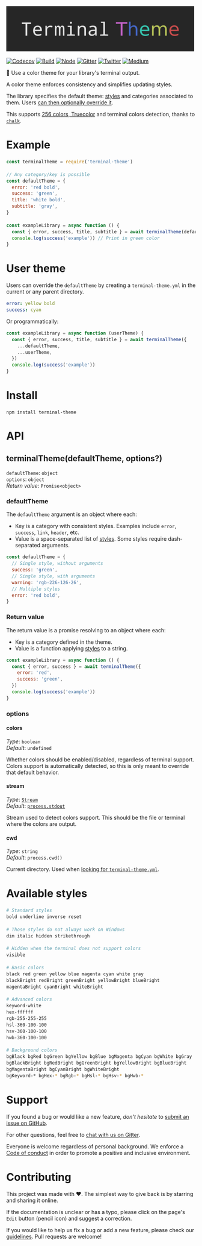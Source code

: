 <img src="https://raw.githubusercontent.com/ehmicky/design/main/terminal-theme/terminal-theme.svg?sanitize=true" width="500"/>

[![Codecov](https://img.shields.io/codecov/c/github/ehmicky/terminal-theme.svg?label=tested&logo=codecov)](https://codecov.io/gh/ehmicky/terminal-theme)
[![Build](https://github.com/ehmicky/terminal-theme/workflows/Build/badge.svg)](https://github.com/ehmicky/terminal-theme/actions)
[![Node](https://img.shields.io/node/v/terminal-theme.svg?logo=node.js)](https://www.npmjs.com/package/terminal-theme)
[![Gitter](https://img.shields.io/gitter/room/ehmicky/terminal-theme.svg?logo=gitter)](https://gitter.im/ehmicky/terminal-theme)
[![Twitter](https://img.shields.io/badge/%E2%80%8B-twitter-4cc61e.svg?logo=twitter)](https://twitter.com/intent/follow?screen_name=ehmicky)
[![Medium](https://img.shields.io/badge/%E2%80%8B-medium-4cc61e.svg?logo=medium)](https://medium.com/@ehmicky)

🎨 Use a color theme for your library's terminal output.

A color theme enforces consistency and simplifies updating styles.

The library specifies the default theme: [styles](#available-styles) and
categories associated to them. Users
[can then optionally override it](#user-theme).

This supports [256 colors, Truecolor](#available-styles) and terminal colors
detection, thanks to [`chalk`](https://github.com/chalk/chalk).

# Example

```js
const terminalTheme = require('terminal-theme')

// Any category/key is possible
const defaultTheme = {
  error: 'red bold',
  success: 'green',
  title: 'white bold',
  subtitle: 'gray',
}

const exampleLibrary = async function () {
  const { error, success, title, subtitle } = await terminalTheme(defaultTheme)
  console.log(success('example')) // Print in green color
}
```

# User theme

Users can override the `defaultTheme` by creating a `terminal-theme.yml` in the
current or any parent directory.

```yml
error: yellow bold
success: cyan
```

Or programmatically:

```js
const exampleLibrary = async function (userTheme) {
  const { error, success, title, subtitle } = await terminalTheme({
    ...defaultTheme,
    ...userTheme,
  })
  console.log(success('example'))
}
```

# Install

```
npm install terminal-theme
```

# API

## terminalTheme(defaultTheme, options?)

`defaultTheme`: `object`\
`options`: `object`\
_Return value_: `Promise<object>`

### defaultTheme

The `defaultTheme` argument is an object where each:

- Key is a category with consistent styles. Examples include `error`, `success`,
  `link`, `header`, etc.
- Value is a space-separated list of [styles](#available-styles). Some styles
  require dash-separated arguments.

```js
const defaultTheme = {
  // Single style, without arguments
  success: 'green',
  // Single style, with arguments
  warning: 'rgb-226-126-26',
  // Multiple styles
  error: 'red bold',
}
```

### Return value

The return value is a promise resolving to an object where each:

- Key is a category defined in the theme.
- Value is a function applying [styles](#available-styles) to a string.

```js
const exampleLibrary = async function () {
  const { error, success } = await terminalTheme({
    error: 'red',
    success: 'green',
  })
  console.log(success('example'))
}
```

### options

#### colors

_Type_: `boolean`\
_Default_: `undefined`

Whether colors should be enabled/disabled, regardless of terminal support.
Colors support is automatically detected, so this is only meant to override that
default behavior.

#### stream

_Type_:
[`Stream`](https://nodejs.org/api/stream.html#stream_class_stream_writable)\
_Default_: [`process.stdout`](https://nodejs.org/api/process.html#process_process_stdout)

Stream used to detect colors support. This should be the file or terminal where
the colors are output.

#### cwd

_Type_: `string`\
_Default_: `process.cwd()`

Current directory. Used when [looking for `terminal-theme.yml`](#user-theme).

# Available styles

```sh
# Standard styles
bold underline inverse reset

# Those styles do not always work on Windows
dim italic hidden strikethrough

# Hidden when the terminal does not support colors
visible

# Basic colors
black red green yellow blue magenta cyan white gray
blackBright redBright greenBright yellowBright blueBright
magentaBright cyanBright whiteBright

# Advanced colors
keyword-white
hex-ffffff
rgb-255-255-255
hsl-360-100-100
hsv-360-100-100
hwb-360-100-100

# Background colors
bgBlack bgRed bgGreen bgYellow bgBlue bgMagenta bgCyan bgWhite bgGray
bgBlackBright bgRedBright bgGreenBright bgYellowBright bgBlueBright
bgMagentaBright bgCyanBright bgWhiteBright
bgKeyword-* bgHex-* bgRgb-* bgHsl-* bgHsv-* bgHwb-*
```

# Support

If you found a bug or would like a new feature, _don't hesitate_ to
[submit an issue on GitHub](../../issues).

For other questions, feel free to
[chat with us on Gitter](https://gitter.im/ehmicky/terminal-theme).

Everyone is welcome regardless of personal background. We enforce a
[Code of conduct](CODE_OF_CONDUCT.md) in order to promote a positive and
inclusive environment.

# Contributing

This project was made with ❤️. The simplest way to give back is by starring and
sharing it online.

If the documentation is unclear or has a typo, please click on the page's `Edit`
button (pencil icon) and suggest a correction.

If you would like to help us fix a bug or add a new feature, please check our
[guidelines](CONTRIBUTING.md). Pull requests are welcome!

<!-- Thanks go to our wonderful contributors: -->

<!-- ALL-CONTRIBUTORS-LIST:START -->
<!-- prettier-ignore-start -->
<!-- markdownlint-disable -->
<!--
<table>
  <tr>
    <td align="center"><a href="https://twitter.com/ehmicky"><img src="https://avatars2.githubusercontent.com/u/8136211?v=4?s=100" width="100px;" alt=""/><br /><sub><b>ehmicky</b></sub></a><br /><a href="https://github.com/ehmicky/terminal-theme/commits?author=ehmicky" title="Code">💻</a> <a href="#design-ehmicky" title="Design">🎨</a> <a href="#ideas-ehmicky" title="Ideas, Planning, & Feedback">🤔</a> <a href="https://github.com/ehmicky/terminal-theme/commits?author=ehmicky" title="Documentation">📖</a></td>
  </tr>
</table>

-->
<!-- markdownlint-restore -->
<!-- prettier-ignore-end -->

<!-- ALL-CONTRIBUTORS-LIST:END -->
